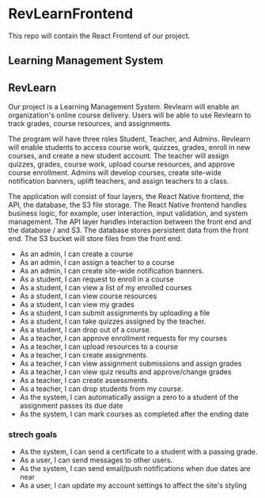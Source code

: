 # RevLearnFrontend

This repo will contain the React Frontend of our project.

## Learning Management System

## RevLearn

Our project is a Learning Management System. Revlearn will enable an organization's online course delivery. Users will be able to use Revlearn to track grades, course resources, and assignments.

The program will have three roles Student, Teacher, and Admins. Revlearn will enable students to access course work, quizzes, grades, enroll in new courses, and create a new student account. The teacher will assign quizzes, grades, course work, upload course resources, and approve course enrollment. Admins will develop courses, create site-wide notification banners, uplift teachers, and assign teachers to a class.

The application will consist of four layers, the React Native frontend, the API, the database, the S3 file storage. The React Native frontend handles business logic, for example, user interaction, input validation, and system management. The API layer handles interaction between the front end and the database / and S3. The database stores persistent data from the front end. The S3 bucket will store files from the front end.

- As an admin, I can create a course
- As an admin, I can assign a teacher to a course
- As an admin, I can create site-wide notification banners.
- As a student, I can request to enroll in a course
- As a student, I can view a list of my enrolled courses
- As a student, I can view course resources
- As a student, I can view my grades
- As a student, I can submit assignments by uploading a file
- As a student, I can take quizzes assigned by the teacher.
- As a student, I can drop out of a course.
- As a teacher, I can approve enrollment requests for my courses
- As a teacher, I can upload resources to a course
- As a teacher, I can create assignments
- As a teacher, I can view assignment submissions and assign grades
- As a teacher, I can view quiz results and approve/change grades
- As a teacher, I can create assessments
- As a teacher, I can drop students from my course.
- As the system, I can automatically assign a zero to a student of the assignment passes its due date
- As the system, I can mark courses as completed after the ending date

### strech goals

- As the system, I can send a certificate to a student with a passing grade.
- As a user, I can send messages to other users.
- As the system, I can send email/push notifications when due dates are near
- As a user, I can update my account settings to affect the site's styling
